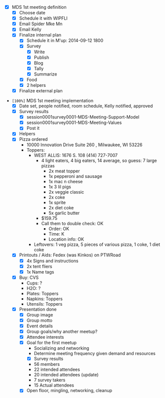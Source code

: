 -   [X] MDS 1st meeting definition
    -   [X] Choose date
    -   [X] Schedule it with WIPFLI
    -   [X] Email Spider Mke Mn
    -   [X] Email Kelly
    -   [X] Finalize internal plan
        -   [X] Schedule it in M'up: 2014-09-12 1800
        -   [X] Survey
            -   [X] Write
            -   [X] Publish
            -   [X] Blog
            -   [X] Tally
            -   [X] Summarize
        -   [X] Food
        -   [X] 2 helpers
    -   [X] Finalize external plan

-   <code>[100%]</code> MDS 1st meeting implementation
    -   [X] Date set, people notified, room schedule, Kelly notified, approved
    -   [X] Survey results
        -   [X] session0001survey0001-MDS-Meeting-Support-Model
        -   [X] session0001survey0001-MDS-Meeting-Values
        -   [X] Post it
    -   [X] Helpers
    -   [X] Pizza ordered
        -   10000 Innovation Drive Suite 260 , Milwaukee, WI 53226
        -   Toppers:
            -   WEST ALLIS: 1676 S. 108 (414) 727-7007
                -   4 light eaters, 4 big eaters, 14 average, so guess: 7 large pizzas
                    -   2x meat topper
                    -   1x pepperoni and sausage
                    -   1x mac n cheese
                    -   1x 3 lil pigs
                    -   2x veggie classic
                    -   2x coke
                    -   1x sprite
                    -   2x diet coke
                    -   5x garlic butter
                -   $159.75
                -   Call them to double check: OK
                    -   Order: OK
                    -   Time: K
                    -   Location info: OK
            -   Leftovers: 1 veg pizza, 5 pieces of various pizza, 1 coke, 1 diet coke
    -   [X] Printouts / Aids: Fedex (was Kinkos) on PTWRoad
        -   [X] 4x Signs and instructions
        -   [X] 2x tent fliers
        -   [X] 1x Name tags
    -   [X] Buy: CVS
        -   Cups: ?
        -   H2O: ?
        -   Plates: Toppers
        -   Napkins: Toppers
        -   Utensils: Toppers
    -   [X] Presentation done
        -   [X] Group image
        -   [X] Group motto
        -   [X] Event details
        -   [X] Group goals/why another meetup?
        -   [X] Attendee interests
        -   [X] Goal for the first meetup
            -   Socializing and networking
            -   Determine meeting frequency given demand and resources
            -   [X] Survey results
            -   56 members
            -   22 intended attendees
            -   20 intended attendees (update)
            -   7 survey takers
            -   15 Actual attendees
        -   [X] Open floor, mingling, networking, cleanup
